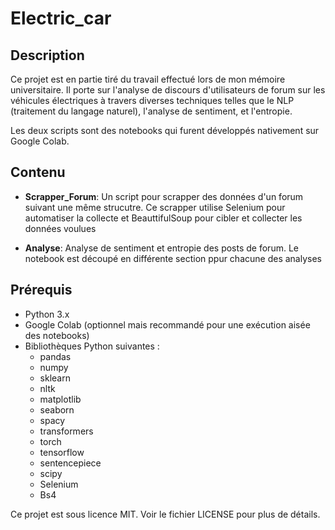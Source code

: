# Electric_car

## Description
Ce projet est en partie tiré du travail effectué lors de mon mémoire universitaire. Il porte sur l'analyse de discours d'utilisateurs de forum sur les véhicules électriques à travers diverses techniques telles que le NLP (traitement du langage naturel), l'analyse de sentiment, et l'entropie.

Les deux scripts sont des notebooks qui furent développés nativement sur Google Colab.

## Contenu
- **Scrapper_Forum**: Un script pour scrapper des données d'un forum suivant une même strucutre. Ce scrapper utilise Selenium pour automatiser la collecte et BeauttifulSoup pour cibler et collecter les données voulues 
                    
- **Analyse**: Analyse de sentiment et entropie des posts de forum. Le notebook est découpé en différente section ppur chacune des analyses

## Prérequis
- Python 3.x
- Google Colab (optionnel mais recommandé pour une exécution aisée des notebooks)
- Bibliothèques Python suivantes :
  - pandas
  - numpy
  - sklearn
  - nltk
  - matplotlib
  - seaborn
  - spacy
  - transformers
  - torch
  - tensorflow
  - sentencepiece
  - scipy
  - Selenium
  - Bs4


Ce projet est sous licence MIT. Voir le fichier LICENSE pour plus de détails.
